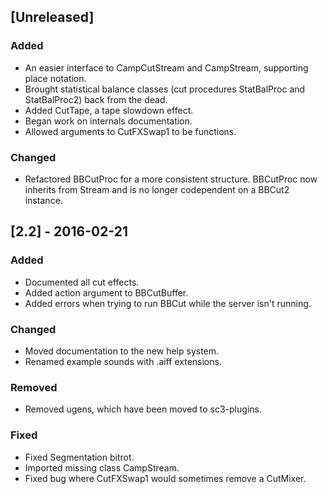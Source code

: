 ## [Unreleased]

### Added
- An easier interface to CampCutStream and CampStream, supporting place notation.
- Brought statistical balance classes (cut procedures StatBalProc and StatBalProc2) back from the dead.
- Added CutTape, a tape slowdown effect.
- Began work on internals documentation.
- Allowed arguments to CutFXSwap1 to be functions.

### Changed
- Refactored BBCutProc for a more consistent structure. BBCutProc now inherits from Stream and is no longer codependent on a BBCut2 instance.

## [2.2] - 2016-02-21

### Added
- Documented all cut effects.
- Added action argument to BBCutBuffer.
- Added errors when trying to run BBCut while the server isn't running.

### Changed
- Moved documentation to the new help system.
- Renamed example sounds with .aiff extensions.

### Removed
- Removed ugens, which have been moved to sc3-plugins.

### Fixed
- Fixed Segmentation bitrot.
- Imported missing class CampStream.
- Fixed bug where CutFXSwap1 would sometimes remove a CutMixer.